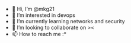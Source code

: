 - 👋 Hi, I’m @mkg21
- 👀 I’m interested in devops
- 🌱 I’m currently learning networks and security
- 💞️ I’m looking to collaborate on ><
- 📫 How to reach me :*

<!---
mkg21/mkg21 is a ✨ special ✨ repository because its `README.md` (this file) appears on your GitHub profile.
You can click the Preview link to take a look at your changes.
--->
